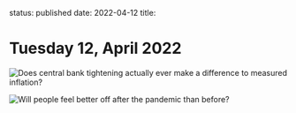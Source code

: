 status: published
date: 2022-04-12
title: 

# Tuesday 12, April 2022

![Does central bank tightening actually ever make a difference to measured inflation?](https://thedailyshot.com/wp-content/uploads/US-Fed-impact-on-INfl2204120439.pngD)

![Will people feel better off after the pandemic than before?](https://thedailyshot.com/wp-content/uploads/US-real-disposable-income-is-expected-to-remain-below-the-pre-COVID-trend2204120439.png)